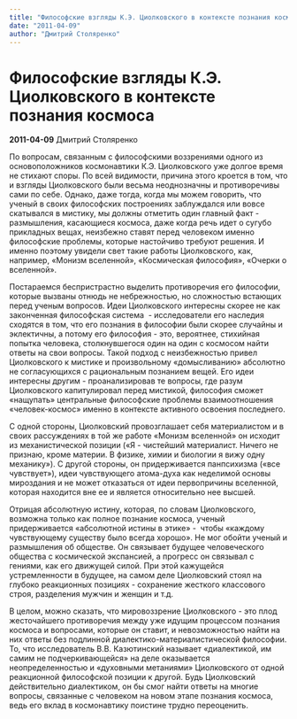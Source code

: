 ```yaml
---
title: "Философские взгляды К.Э. Циолковского в контексте познания космоса"
date: "2011-04-09"
author: "Дмитрий Столяренко"
---
```


# Философские взгляды К.Э. Циолковского в контексте познания космоса

**2011-04-09** Дмитрий Столяренко

По вопросам, связанным с философскими воззрениями одного из основоположников космонавтики К.Э. Циолковского уже долгое время не стихают споры. По всей видимости, причина этого кроется в том, что и взгляды Циолковского были весьма неоднозначны и противоречивы сами по себе. Однако, даже тогда, когда мы можем говорить, что ученый в своих философских построениях заблуждался или вовсе скатывался в мистику, мы должны отметить один главный факт - размышления, касающиеся космоса, даже когда речь идет о сугубо прикладных вещах, неизбежно ставят перед человеком именно философские проблемы, которые настойчиво требуют решения. И именно поэтому увидели свет такие работы Циолковского, как, например, «Монизм вселенной», «Космическая философия», «Очерки о вселенной».

Постараемся беспристрастно выделить противоречия его философии, которые вызваны отнюдь не небрежностью, но сложностью встающих перед ученым вопросов. Идеи Циолковского интересны скорее не как законченная философская система  - исследователи его наследия сходятся в том, что его познания в философии были скорее случайны и эклектичны, а потому его философия - это, вероятнее, стихийная попытка человека, столкнувшегося один на один с космосом найти ответы на свои вопросы. Такой подход с неизбежностью привел Циолковского к мистике и произвольному «домысливанию» абсолютно не согласующихся с рациональным познанием вещей. Его идеи интересны другим - проанализировав те вопросы, где разум Циолковского капитулировал перед мистикой, философия сможет «нащупать» центральные философские проблемы взаимоотношения «человек-космос» именно в контексте активного освоения последнего.

С одной стороны, Циолковский провозглашает себя материалистом и в своих рассуждениях в той же работе «Монизм вселенной» он исходит из механистической позиции («Я - чистейший материалист. Ничего не признаю, кроме материи. В физике, химии и биологии я вижу одну механику»). С другой стороны, он придерживается панпсихизма («все чувствует»), идеи чувствующего атома-духа как неделимой основы мироздания и не может отказаться от идеи первопричины вселенной, которая находится вне ее и является относительно нее высшей.

Отрицая абсолютную истину, которая, по словам Циолковского, возможна только как полное познание космоса, ученый придерживается «абсолютной истины в этике» -  чтобы «каждому чувствующему существу было всегда хорошо». Не мог обойти ученый и размышления об обществе. Он связывает будущее человеческого общества с космической экспансией, а прогресс он связывал с гениями, как его движущей силой. При этой кажущейся устремленности в будущее, на самом деле Циолковский стоял на глубоко реакционных позициях - сохранение жесткого классового строя, разделения мужчин и женщин и т.д.

В целом, можно сказать, что мировоззрение Циолковского - это плод жесточайшего противоречия между уже идущим процессом познания космоса и вопросами, которые он ставит, и невозможностью найти на них ответы без подлинной диалектико-материалистической философии. То, что исследователь В.В. Казютинский называет «диалектикой, им самим не подчеркивающейся» на деле оказывается неопределенностью и «духовными метаниями» Циолковского от одной реакционной философской позиции к другой. Будь Циолковский действительно диалектиком, он бы смог найти ответы на многие вопросы, связанные с человеком на новом этапе познания космоса, ведь его вклад в космонавтику поистине трудно переоценить.